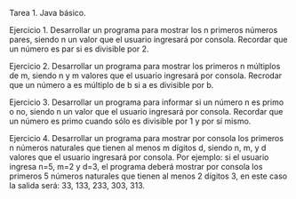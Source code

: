 Tarea 1. Java básico.

Ejercicio 1. Desarrollar un programa para mostrar los n primeros números pares, siendo n un valor que el usuario ingresará por consola. Recordar que un número es par si es divisible por 2.

Ejercicio 2. Desarrollar un programa para mostrar los primeros n múltiplos de m, siendo n y m valores que el usuario ingresará por consola. Recrodar que un número a es múltiplo de b si a es divisible por b.

Ejercicio 3. Desarrollar un programa para informar si un número n es primo o no, siendo n un valor que el usuario ingresará por consola. Recordar que un número es primo cuando sólo es divisible por 1 y por sí mismo.

Ejercicio 4. Desarrollar un programa para mostrar por consola los primeros n números naturales que tienen al menos m dígitos d, siendo n, m, y d valores que el usuario ingresará por consola. Por ejemplo: si el usuario ingresa n=5, m=2 y d=3, el programa deberá mostrar por consola los primeros 5 números naturales que tienen al menos 2 dígitos 3, en este caso la salida será: 33, 133, 233, 303, 313.